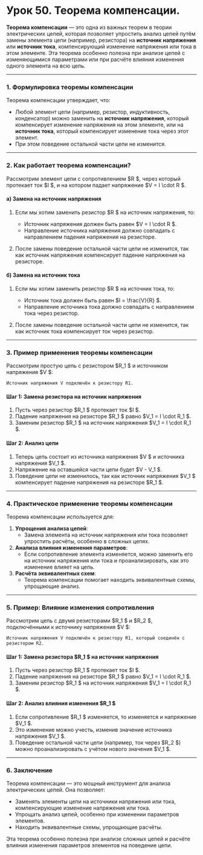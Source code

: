 # Урок 50. Теорема компенсации.

**Теорема компенсации** — это одна из важных теорем в теории электрических цепей, которая позволяет упростить анализ цепей путём замены элемента цепи (например, резистора) на **источник напряжения** или **источник тока**, компенсирующий изменение напряжения или тока в этом элементе. Эта теорема особенно полезна при анализе цепей с изменяющимися параметрами или при расчёте влияния изменения одного элемента на всю цепь.

---

### **1. Формулировка теоремы компенсации**

Теорема компенсации утверждает, что:
- Любой элемент цепи (например, резистор, индуктивность, конденсатор) можно заменить на **источник напряжения**, который компенсирует изменение напряжения на этом элементе, или на **источник тока**, который компенсирует изменение тока через этот элемент.
- При этом поведение остальной части цепи не изменится.

---

### **2. Как работает теорема компенсации?**

Рассмотрим элемент цепи с сопротивлением $R $, через который протекает ток $I $, и на котором падает напряжение $V = I \cdot R $.

#### **а) Замена на источник напряжения**
1. Если мы хотим заменить резистор $R $ на источник напряжения, то:
   - Источник напряжения должен быть равен $V = I \cdot R $.
   - Направление источника напряжения должно совпадать с направлением падения напряжения на резисторе.

2. После замены поведение остальной части цепи не изменится, так как источник напряжения компенсирует падение напряжения на резисторе.

#### **б) Замена на источник тока**
1. Если мы хотим заменить резистор $R $ на источник тока, то:
   - Источник тока должен быть равен $I = \frac{V}{R} $.
   - Направление источника тока должно совпадать с направлением тока через резистор.

2. После замены поведение остальной части цепи не изменится, так как источник тока компенсирует ток через резистор.

---

### **3. Пример применения теоремы компенсации**

Рассмотрим простую цепь с резистором $R_1 $ и источником напряжения $V $:

```
Источник напряжения V подключён к резистору R1.
```

#### **Шаг 1: Замена резистора на источник напряжения**
1. Пусть через резистор $R_1 $ протекает ток $I $.
2. Падение напряжения на резисторе $R_1 $ равно $V_1 = I \cdot R_1 $.
3. Заменим резистор $R_1 $ на источник напряжения $V_1 = I \cdot R_1 $.

#### **Шаг 2: Анализ цепи**
1. Теперь цепь состоит из источника напряжения $V $ и источника напряжения $V_1 $.
2. Напряжение на оставшейся части цепи будет $V - V_1 $.
3. Поведение цепи не изменилось, так как источник напряжения $V_1 $ компенсирует падение напряжения на резисторе $R_1 $.

---

### **4. Практическое применение теоремы компенсации**

Теорема компенсации используется для:
1. **Упрощения анализа цепей**:
   - Замена элемента на источник напряжения или тока позволяет упростить расчёты, особенно в сложных цепях.
2. **Анализа влияния изменения параметров**:
   - Если сопротивление элемента изменяется, можно заменить его на источник напряжения или тока и проанализировать, как это изменение влияет на цепь.
3. **Расчёта эквивалентных схем**:
   - Теорема компенсации помогает находить эквивалентные схемы, упрощающие анализ.

---

### **5. Пример: Влияние изменения сопротивления**

Рассмотрим цепь с двумя резисторами $R_1 $ и $R_2 $, подключёнными к источнику напряжения $V $:

```
Источник напряжения V подключён к резистору R1, который соединён с резистором R2.
```

#### **Шаг 1: Замена резистора $R_1 $ на источник напряжения**
1. Пусть через резистор $R_1 $ протекает ток $I $.
2. Падение напряжения на резисторе $R_1 $ равно $V_1 = I \cdot R_1 $.
3. Заменим резистор $R_1 $ на источник напряжения $V_1 = I \cdot R_1 $.

#### **Шаг 2: Анализ влияния изменения $R_1 $**
1. Если сопротивление $R_1 $ изменяется, то изменяется и напряжение $V_1 $.
2. Это изменение можно учесть, изменив значение источника напряжения $V_1 $.
3. Поведение остальной части цепи (например, ток через $R_2 $) можно проанализировать с учётом нового значения $V_1 $.

---

### **6. Заключение**

Теорема компенсации — это мощный инструмент для анализа электрических цепей. Она позволяет:
- Заменять элементы цепи на источники напряжения или тока, компенсирующие изменение напряжения или тока.
- Упрощать анализ цепей, особенно при изменении параметров элементов.
- Находить эквивалентные схемы, упрощающие расчёты.

Эта теорема особенно полезна при анализе сложных цепей и расчёте влияния изменения параметров элементов на поведение цепи.